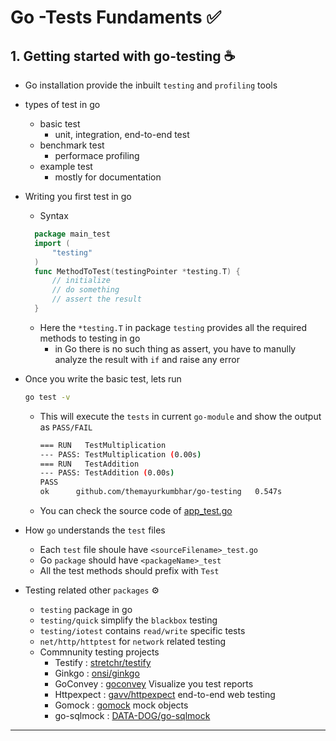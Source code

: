 # Go -Tests Fundaments :white_check_mark:	

## 1. Getting started with go-testing :coffee:	

* Go installation provide the inbuilt `testing` and `profiling` tools
* types of test in go
  * basic test
    * unit, integration, end-to-end test
  * benchmark test
    * performace profiling
  * example test
    * mostly for documentation
* Writing you first test in go
  * Syntax
  ```go
    package main_test
    import (
        "testing"
    )
    func MethodToTest(testingPointer *testing.T) {
        // initialize
        // do something
        // assert the result
    }
  ```
  * Here the `*testing.T` in package `testing` provides all the required methods to testing in go
    * in Go there is no such thing as assert, you have to manully analyze the result with `if` and raise any error
* Once you write the basic test, lets run
    ```bash
    go test -v
    ```
  * This will execute the `tests` in current `go-module` and show the output as `PASS/FAIL`
    ```bash
    === RUN   TestMultiplication
    --- PASS: TestMultiplication (0.00s)
    === RUN   TestAddition
    --- PASS: TestAddition (0.00s)
    PASS
    ok      github.com/themayurkumbhar/go-testing   0.547s
    ```
  * You can check the source code of [app_test.go](app_test.go)
* How `go` understands the `test` files
  * Each `test` file shoule have `<sourceFilename>_test.go` 
  * Go `package` should have `<packageName>_test`
  * All the test methods should prefix with `Test`

* Testing related other `packages` :gear:	
  * `testing` package in go
  * `testing/quick` simplify the `blackbox` testing
  * `testing/iotest` contains `read/write` specific tests
  * `net/http/httptest` for `network` related testing
  * Commnunity testing projects
    * Testify : [stretchr/testify](https://github.com/stretchr/testify)
    * Ginkgo : [onsi/ginkgo](https://github.com/onsi/ginkgo)
    * GoConvey : [goconvey](http://goconvey.co/) Visualize you test reports
    * Httpexpect : [gavv/httpexpect](https://github.com/gavv/httpexpect) end-to-end web testing
    * Gomock : [gomock](https://github.com/golang/mock) mock objects
    * go-sqlmock : [DATA-DOG/go-sqlmock](https://github.com/DATA-DOG/go-sqlmock)

---
